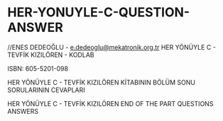 # HER-YONUYLE-C-QUESTION-ANSWER
//ENES DEDEOĞLU - e.dedeoglu@mekatronik.org.tr
HER YÖNÜYLE C - TEVFİK KIZILÖREN - KODLAB

ISBN: 605-5201-098

HER YÖNÜYLE C - TEVFİK KIZILÖREN 
KİTABININ BÖLÜM SONU SORULARININ CEVAPLARI 

HER YÖNÜYLE C - TEVFİK KIZILÖREN 
END OF THE PART QUESTIONS ANSWERS

